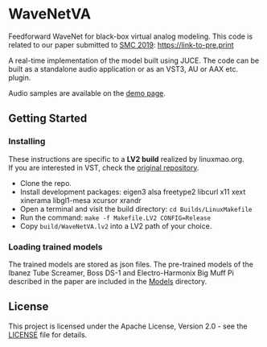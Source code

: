 # WaveNetVA

Feedforward WaveNet for black-box virtual analog modeling. This code is related to our paper submitted to [SMC 2019](http://smc2019.uma.es/): https://link-to-pre.print

A real-time implementation of the model built using JUCE. The code can be built as a standalone audio application or as an VST3, AU or AAX etc. plugin.

Audio samples are available on the [demo page](http://research.spa.aalto.fi/publications/papers/smc19-black-box/).

## Getting Started

### Installing

These instructions are specific to a **LV2 build** realized by linuxmao.org.  
If you are interested in VST, check the [original repository](https://github.com/damskaggep/WaveNetVA).

* Clone the repo.
* Install development packages: eigen3 alsa freetype2 libcurl x11 xext xinerama libgl1-mesa xcursor xrandr
* Open a terminal and visit the build directory: `cd Builds/LinuxMakefile`
* Run the command: `make -f Makefile.LV2 CONFIG=Release`
* Copy `build/WaveNetVA.lv2` into a LV2 path of your choice.

### Loading trained models

The trained models are stored as json files. The pre-trained models of the Ibanez Tube Screamer, Boss DS-1 and Electro-Harmonix Big Muff Pi described in the paper are included in the [Models](Models) directory.

## License
This project is licensed under the Apache License, Version 2.0 - see the [LICENSE](LICENSE) file for details.
